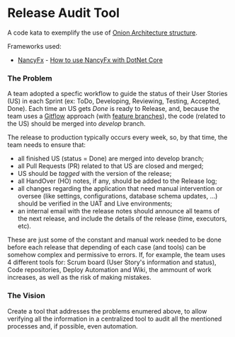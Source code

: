 # Release Audit Tool #
A code kata to exemplify the use of [Onion Architecture structure](https://www.infoq.com/news/2014/10/ddd-onion-architecture).

Frameworks used:
* [NancyFx](http://nancyfx.org/) - [How to use NancyFx with DotNet Core](https://www.hanselman.com/blog/ExploringAMinimalWebAPIWithNETCoreAndNancyFX.aspx)


### The Problem ###
A team adopted a specfic workflow to guide the status of their User Stories (US) in each Sprint (ex: ToDo, Developing, Reviewing, Testing, Accepted, Done). 
Each time an US gets _Done_ is ready to Release, and, because the team uses a [Gitflow](https://www.atlassian.com/git/tutorials/comparing-workflows#gitflow-workflow) approach 
(with [feature branches](http://nvie.com/posts/a-successful-git-branching-model/)), the code (related to the US) should be merged into _develop_ branch.

The release to production typically occurs every week, so, by that time, the team needs to ensure that:
- all finished US (status = Done) are merged into develop branch;
- all Pull Requests (PR) related to that US are closed and merged;
- US should be _tagged_ with the version of the release;
- all HandOver (HO) notes, if any, should be added to the Release log;
- all changes regarding the application that need manual intervention or oversee (like settings, configurations, database schema updates, ...) should be verified in the UAT and Live environments;
- an internal email with the release notes should announce all teams of the next release, and include the details of the release (time, executors, etc).

These are just some of the constant and manual work needed to be done before each release that depending of each case (and tools) can be somehow complex and permissive to errors.
If, for example, the team uses 4 different tools for: Scrum board (User Story's information and status), Code repositories, Deploy Automation and Wiki, the ammount of work increases, as 
well as the risk of making mistakes.

### The Vision ###
Create a tool that addresses the problems enumered above, to allow verifying all the information in a centralized tool to audit all the 
mentioned processes and, if possible, even automation.

